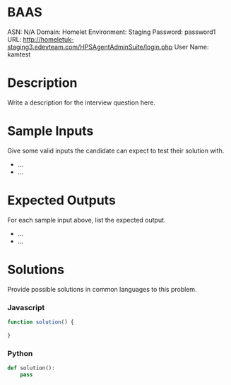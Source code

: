# BAAS

ASN: N/A
Domain: Homelet
Environment: Staging
Password: password1
URL: http://homeletuk-staging3.edevteam.com/HPSAgentAdminSuite/login.php
User Name: kamtest

# Description

Write a description for the interview question here.

# Sample Inputs

Give some valid inputs the candidate can expect to test their solution with.

- ...
- ...

# Expected Outputs

For each sample input above, list the expected output. 

- ...
- ...

# Solutions

Provide possible solutions in common languages to this problem.

### Javascript

```jsx
function solution() {
	
}
```

### Python

```python
def solution():
	pass
```